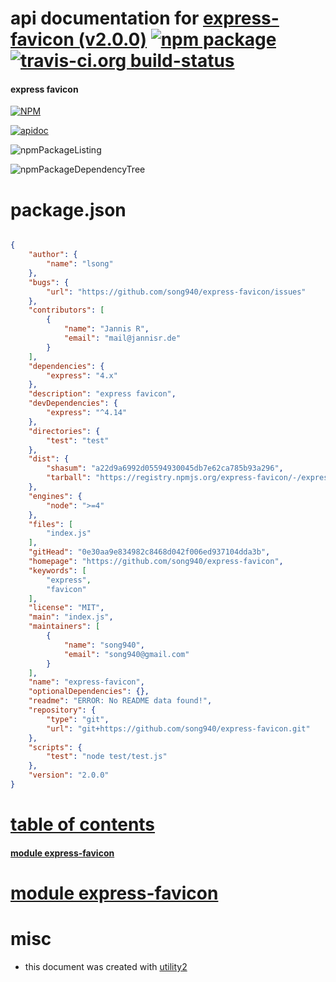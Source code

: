# api documentation for  [express-favicon (v2.0.0)](https://github.com/song940/express-favicon)  [![npm package](https://img.shields.io/npm/v/npmdoc-express-favicon.svg?style=flat-square)](https://www.npmjs.org/package/npmdoc-express-favicon) [![travis-ci.org build-status](https://api.travis-ci.org/npmdoc/node-npmdoc-express-favicon.svg)](https://travis-ci.org/npmdoc/node-npmdoc-express-favicon)
#### express favicon

[![NPM](https://nodei.co/npm/express-favicon.png?downloads=true)](https://www.npmjs.com/package/express-favicon)

[![apidoc](https://npmdoc.github.io/node-npmdoc-express-favicon/build/screenCapture.buildNpmdoc.browser._2Fhome_2Ftravis_2Fbuild_2Fnpmdoc_2Fnode-npmdoc-express-favicon_2Ftmp_2Fbuild_2Fapidoc.html.png)](https://npmdoc.github.io/node-npmdoc-express-favicon/build/apidoc.html)

![npmPackageListing](https://npmdoc.github.io/node-npmdoc-express-favicon/build/screenCapture.npmPackageListing.svg)

![npmPackageDependencyTree](https://npmdoc.github.io/node-npmdoc-express-favicon/build/screenCapture.npmPackageDependencyTree.svg)



# package.json

```json

{
    "author": {
        "name": "lsong"
    },
    "bugs": {
        "url": "https://github.com/song940/express-favicon/issues"
    },
    "contributors": [
        {
            "name": "Jannis R",
            "email": "mail@jannisr.de"
        }
    ],
    "dependencies": {
        "express": "4.x"
    },
    "description": "express favicon",
    "devDependencies": {
        "express": "^4.14"
    },
    "directories": {
        "test": "test"
    },
    "dist": {
        "shasum": "a22d9a6992d05594930045db7e62ca785b93a296",
        "tarball": "https://registry.npmjs.org/express-favicon/-/express-favicon-2.0.0.tgz"
    },
    "engines": {
        "node": ">=4"
    },
    "files": [
        "index.js"
    ],
    "gitHead": "0e30aa9e834982c8468d042f006ed937104dda3b",
    "homepage": "https://github.com/song940/express-favicon",
    "keywords": [
        "express",
        "favicon"
    ],
    "license": "MIT",
    "main": "index.js",
    "maintainers": [
        {
            "name": "song940",
            "email": "song940@gmail.com"
        }
    ],
    "name": "express-favicon",
    "optionalDependencies": {},
    "readme": "ERROR: No README data found!",
    "repository": {
        "type": "git",
        "url": "git+https://github.com/song940/express-favicon.git"
    },
    "scripts": {
        "test": "node test/test.js"
    },
    "version": "2.0.0"
}
```



# <a name="apidoc.tableOfContents"></a>[table of contents](#apidoc.tableOfContents)

#### [module express-favicon](#apidoc.module.express-favicon)



# <a name="apidoc.module.express-favicon"></a>[module express-favicon](#apidoc.module.express-favicon)



# misc
- this document was created with [utility2](https://github.com/kaizhu256/node-utility2)

